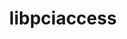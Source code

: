 ---
title: "libpciaccess"
layout: cache
categories: [package, develop-2023-05-21]
meta: {"versions": ["0.17"], "compilers": ["gcc@=11.1.0", "gcc@=11.3.0", "gcc@=12.1.0", "gcc@=12.3.0", "gcc@=7.3.1", "gcc@=7.5.0", "oneapi@=2023.0.0"], "oss": ["amzn2", "ubuntu18.04", "ubuntu20.04", "ubuntu22.04"], "platforms": ["linux"], "targets": ["aarch64", "neoverse_n1", "neoverse_v1", "ppc64le", "x86_64", "x86_64_v3"], "stacks": ["aws-ahug", "aws-ahug-aarch64", "aws-isc", "aws-isc-aarch64", "aws-pcluster-neoverse_n1", "aws-pcluster-neoverse_v1", "build_systems", "data-vis-sdk", "e4s", "e4s-oneapi", "e4s-power", "gpu-tests", "ml-linux-x86_64-cpu", "ml-linux-x86_64-cuda", "ml-linux-x86_64-rocm", "radiuss", "radiuss-aws", "radiuss-aws-aarch64", "root", "tutorial"], "num_specs": 10, "num_specs_by_stack": {"aws-ahug-aarch64": 2, "aws-isc-aarch64": 2, "root": 10, "radiuss-aws-aarch64": 2, "aws-pcluster-neoverse_n1": 1, "aws-pcluster-neoverse_v1": 1, "radiuss-aws": 1, "aws-isc": 1, "aws-ahug": 1, "build_systems": 1, "radiuss": 1, "e4s-power": 1, "e4s": 1, "data-vis-sdk": 1, "gpu-tests": 1, "e4s-oneapi": 1, "ml-linux-x86_64-cuda": 1, "ml-linux-x86_64-cpu": 1, "ml-linux-x86_64-rocm": 1, "tutorial": 2}}
spec_details: [{"hash": "fi7crybodccssrjqqhlddsikqrula362", "compiler": "gcc@=7.3.1", "versions": ["0.17"], "os": "amzn2", "platform": "linux", "target": "aarch64", "variants": ["build_system=autotools"], "stacks": ["aws-ahug-aarch64", "aws-isc-aarch64", "root", "radiuss-aws-aarch64"], "size": "-", "tarball": "https://binaries.spack.io/releases/develop-2023-05-21/build_cache/linux-amzn2-aarch64/gcc-7.3.1/libpciaccess-0.17/linux-amzn2-aarch64-gcc-7.3.1-libpciaccess-0.17-fi7crybodccssrjqqhlddsikqrula362.spack"}, {"hash": "wwd6qbxmzwrzb4ice4kdy3zphryk3tpf", "compiler": "gcc@=7.3.1", "versions": ["0.17"], "os": "amzn2", "platform": "linux", "target": "neoverse_n1", "variants": ["build_system=autotools"], "stacks": ["aws-ahug-aarch64", "aws-isc-aarch64", "root", "radiuss-aws-aarch64"], "size": "-", "tarball": "https://binaries.spack.io/releases/develop-2023-05-21/build_cache/linux-amzn2-neoverse_n1/gcc-7.3.1/libpciaccess-0.17/linux-amzn2-neoverse_n1-gcc-7.3.1-libpciaccess-0.17-wwd6qbxmzwrzb4ice4kdy3zphryk3tpf.spack"}, {"hash": "hywzyldg3hqo7qgt24xx5btjytyg2j7s", "compiler": "gcc@=12.3.0", "versions": ["0.17"], "os": "amzn2", "platform": "linux", "target": "neoverse_v1", "variants": ["build_system=autotools"], "stacks": ["root", "aws-pcluster-neoverse_n1", "aws-pcluster-neoverse_v1"], "size": "-", "tarball": "https://binaries.spack.io/releases/develop-2023-05-21/build_cache/linux-amzn2-neoverse_v1/gcc-12.3.0/libpciaccess-0.17/linux-amzn2-neoverse_v1-gcc-12.3.0-libpciaccess-0.17-hywzyldg3hqo7qgt24xx5btjytyg2j7s.spack"}, {"hash": "oghrek3pzxuxh6eqbyd5kbnegoq3dz7z", "compiler": "gcc@=7.3.1", "versions": ["0.17"], "os": "amzn2", "platform": "linux", "target": "x86_64_v3", "variants": ["build_system=autotools"], "stacks": ["root", "radiuss-aws", "aws-isc", "aws-ahug"], "size": "-", "tarball": "https://binaries.spack.io/releases/develop-2023-05-21/build_cache/linux-amzn2-x86_64_v3/gcc-7.3.1/libpciaccess-0.17/linux-amzn2-x86_64_v3-gcc-7.3.1-libpciaccess-0.17-oghrek3pzxuxh6eqbyd5kbnegoq3dz7z.spack"}, {"hash": "uz47sge2p7r45ufbjdvwhgxjnyo2nvsg", "compiler": "gcc@=7.5.0", "versions": ["0.17"], "os": "ubuntu18.04", "platform": "linux", "target": "x86_64_v3", "variants": ["build_system=autotools"], "stacks": ["build_systems", "root", "radiuss"], "size": "-", "tarball": "https://binaries.spack.io/releases/develop-2023-05-21/build_cache/linux-ubuntu18.04-x86_64_v3/gcc-7.5.0/libpciaccess-0.17/linux-ubuntu18.04-x86_64_v3-gcc-7.5.0-libpciaccess-0.17-uz47sge2p7r45ufbjdvwhgxjnyo2nvsg.spack"}, {"hash": "dcw6r4lgfojnjcgduwuruuai3awkackr", "compiler": "gcc@=11.1.0", "versions": ["0.17"], "os": "ubuntu20.04", "platform": "linux", "target": "ppc64le", "variants": ["build_system=autotools"], "stacks": ["root", "e4s-power"], "size": "-", "tarball": "https://binaries.spack.io/releases/develop-2023-05-21/build_cache/linux-ubuntu20.04-ppc64le/gcc-11.1.0/libpciaccess-0.17/linux-ubuntu20.04-ppc64le-gcc-11.1.0-libpciaccess-0.17-dcw6r4lgfojnjcgduwuruuai3awkackr.spack"}, {"hash": "5a3l3ls46zkwwtbyailxkw7vjs7tfu5s", "compiler": "gcc@=11.1.0", "versions": ["0.17"], "os": "ubuntu20.04", "platform": "linux", "target": "x86_64_v3", "variants": ["build_system=autotools"], "stacks": ["e4s", "root", "data-vis-sdk", "gpu-tests"], "size": "-", "tarball": "https://binaries.spack.io/releases/develop-2023-05-21/build_cache/linux-ubuntu20.04-x86_64_v3/gcc-11.1.0/libpciaccess-0.17/linux-ubuntu20.04-x86_64_v3-gcc-11.1.0-libpciaccess-0.17-5a3l3ls46zkwwtbyailxkw7vjs7tfu5s.spack"}, {"hash": "t7m4sfmrdaidq5umnfxd7mirjk55znji", "compiler": "oneapi@=2023.0.0", "versions": ["0.17"], "os": "ubuntu20.04", "platform": "linux", "target": "x86_64", "variants": ["build_system=autotools"], "stacks": ["root", "e4s-oneapi"], "size": "-", "tarball": "https://binaries.spack.io/releases/develop-2023-05-21/build_cache/linux-ubuntu20.04-x86_64/oneapi-2023.0.0/libpciaccess-0.17/linux-ubuntu20.04-x86_64-oneapi-2023.0.0-libpciaccess-0.17-t7m4sfmrdaidq5umnfxd7mirjk55znji.spack"}, {"hash": "ajkyiz5txltunmwxkrwz3xs6ymqaafnf", "compiler": "gcc@=11.3.0", "versions": ["0.17"], "os": "ubuntu22.04", "platform": "linux", "target": "x86_64_v3", "variants": ["build_system=autotools"], "stacks": ["ml-linux-x86_64-cuda", "root", "ml-linux-x86_64-cpu", "ml-linux-x86_64-rocm", "tutorial"], "size": "-", "tarball": "https://binaries.spack.io/releases/develop-2023-05-21/build_cache/linux-ubuntu22.04-x86_64_v3/gcc-11.3.0/libpciaccess-0.17/linux-ubuntu22.04-x86_64_v3-gcc-11.3.0-libpciaccess-0.17-ajkyiz5txltunmwxkrwz3xs6ymqaafnf.spack"}, {"hash": "4voenezxutsobyscnjbce7emvhhyowmm", "compiler": "gcc@=12.1.0", "versions": ["0.17"], "os": "ubuntu22.04", "platform": "linux", "target": "x86_64_v3", "variants": ["build_system=autotools"], "stacks": ["tutorial", "root"], "size": "-", "tarball": "https://binaries.spack.io/releases/develop-2023-05-21/build_cache/linux-ubuntu22.04-x86_64_v3/gcc-12.1.0/libpciaccess-0.17/linux-ubuntu22.04-x86_64_v3-gcc-12.1.0-libpciaccess-0.17-4voenezxutsobyscnjbce7emvhhyowmm.spack"}]
---